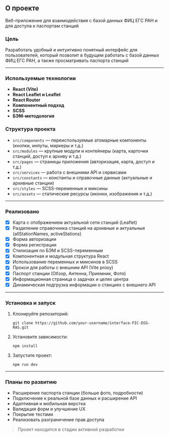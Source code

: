 ## О проекте

Веб-приложение для взаимодействия с базой данных ФИЦ ЕГС РАН и для доступа к паспортам станций

### Цель

Разработать удобный и интуитивно понятный интерфейс для пользователей, который позволит в будущем работать с базой данных ФИЦ ЕГС РАН, а также просматривать паспорта станций

---

### Используемые технологии

- **React (Vite)**
- **React Leaflet и Leaflet**
- **React Router**
- **Компонентный подход**
- **SCSS**
- **БЭМ-методология**

### Структура проекта

- `src/components` — переиспользуемые атомарные компоненты (кнопки, инпуты, маркеры и т.д.)
- `src/modules` — крупные модули и контейнеры (карта, карточки станций, доступ к архиву и т.д.)
- `src/pages` — страницы приложения (авторизация, карта, доступ и т.д.)
- `src/services` — работа с внешними API и сервисами
- `src/constants` — константы и справочные данные (актуальные и архивные станции)
- `src/styles` — SCSS-переменные и миксины
- `src/assets` — статические ресурсы (иконки, изображения и т.д.)

---

### Реализовано

- [x] Карта с отображением актуальной сети станций (Leaflet)
- [x] Разделение справочника станций на архивные и актуальные (allStationNames, activeStations)
- [x] Форма авторизации
- [x] Форма регистрации
- [x] Стилизация по БЭМ и SCSS-переменным
- [x] Компонентная и модульная структура React
- [x] Использование переменных и миксинов в SCSS
- [x] Прокси для работы с внешним API (Vite proxy)
- [x] Паспорт станции (Обзор, Антенна, Приемник, Фото)
- [x] Информационная страница о задачах и целях центра
- [x] Динамическая подгрузка информации о станциях с внешнего API

---

### Установка и запуск

1. Клонируйте репозиторий:
   ```
   git clone https://github.com/your-username/interface-FIC-EGS-RAS.git
   ```
2. Установите зависимости:
   ```
   npm install
   ```
3. Запустите проект:
   ```
   npm run dev
   ```

---

### Планы по развитию

- Расширение паспорта станции (больше фото, подробности)
- Подключение к реальной базе данных и расширение API
- Адаптивная и мобильная верстка
- Валидация форм и улучшение UX
- Покрытие тестами
- Реализовать разграничение прав доступа

> Проект находится в стадии активной разработки
